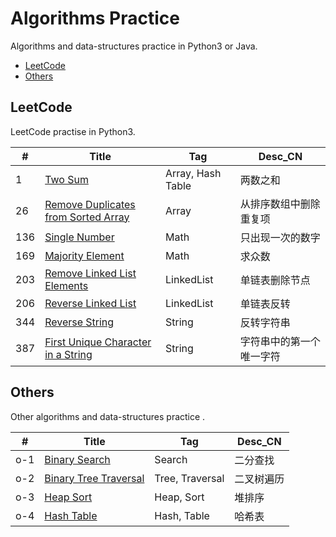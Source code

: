 # Algorithms Practice
Algorithms and data-structures practice in Python3 or Java.
- [LeetCode](#LeetCode)
- [Others](#Others)

## LeetCode
LeetCode practise in Python3.

| #   | Title                                     | Tag               | Desc_CN                  |
| --- | ----------------------------------------- | ----------------- | ------------------------ |
| 1   | [Two Sum][1]                              | Array, Hash Table | 两数之和                 |
| 26  | [Remove Duplicates from Sorted Array][26] | Array             | 从排序数组中删除重复项   |
| 136 | [Single Number][136]                      | Math              | 只出现一次的数字         |
| 169 | [Majority Element][169]                   | Math              | 求众数                   |
| 203 | [Remove Linked List Elements][203]        | LinkedList        | 单链表删除节点           |
| 206 | [Reverse Linked List][206]                | LinkedList        | 单链表反转               |
| 344 | [Reverse String][344]                     | String            | 反转字符串               |
| 387 | [First Unique Character in a String][387] | String            | 字符串中的第一个唯一字符 |

[1]: https://github.com/mantoudev/algorithms-practice/tree/master/01_LeetCode/001.%20Two%20Sum
[26]: https://github.com/mantoudev/algorithms-practice/blob/master/01_LeetCode/026.%20Remove%20Duplicates%20from%20Sorted%20Array/README.md
[136]: https://github.com/mantoudev/algorithms-practice/tree/master/01_LeetCode/136.%20Single%20Number
[169]: https://github.com/mantoudev/algorithms-practice/tree/master/01_LeetCode/139.%20Majority.%20Element
[206]: https://github.com/mantoudev/algorithms-practice/blob/master/01_LeetCode/206.%20Reverse%20Linked%20List/README.md
[203]: https://github.com/mantoudev/algorithms-practice/blob/master/01_LeetCode/203.%20Remove%20Linked%20List%20Elements/README.md
[344]: https://github.com/mantoudev/algorithms-practice/edit/master/01_LeetCode/344.%20Reverse%20String/README.md
[387]: https://github.com/mantoudev/algorithms-practice/blob/master/01_LeetCode/387.%20First%20Unique%20Character%20in%20a%20String/README.md

## Others
Other algorithms and data-structures practice .

| #   | Title                        | Tag             | Desc_CN    |
| --- | ---------------------------- | --------------- | ---------- |
| o-1 | [Binary Search][o-1]         | Search          | 二分查找   |
| o-2 | [Binary Tree Traversal][o-2] | Tree, Traversal | 二叉树遍历 |
| o-3 | [Heap Sort][o-3]             | Heap, Sort      | 堆排序     |
| o-4 | [Hash Table][o-4]            | Hash, Table     | 哈希表     |


[o-1]: https://github.com/mantoudev/algorithms-practice/blob/master/02_Others/%E4%BA%8C%E5%88%86%E6%9F%A5%E6%89%BE/README.md
[o-2]: https://github.com/mantoudev/algorithms-practice/blob/master/02_Others/0-2.%20%E4%BA%8C%E5%8F%89%E6%A0%91%E9%81%8D%E5%8E%86%20/README.md
[o-3]: https://github.com/mantoudev/algorithms-practice/blob/master/02_Others/0-3.%20%E5%A0%86%E6%8E%92%E5%BA%8F/README.md
[o-4]: https://github.com/mantoudev/algorithms-practice/blob/master/02_Others/o-4.%20Hash%E8%A1%A8/README.md
